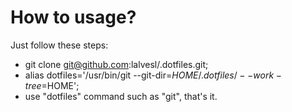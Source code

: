 # How to usage?

Just follow these steps:

- git clone git@github.com:lalvesl/.dotfiles.git;
- alias dotfiles='/usr/bin/git --git-dir=$HOME/.dotfiles/ --work-tree=$HOME';
- use "dotfiles" command such as "git", that's it.

